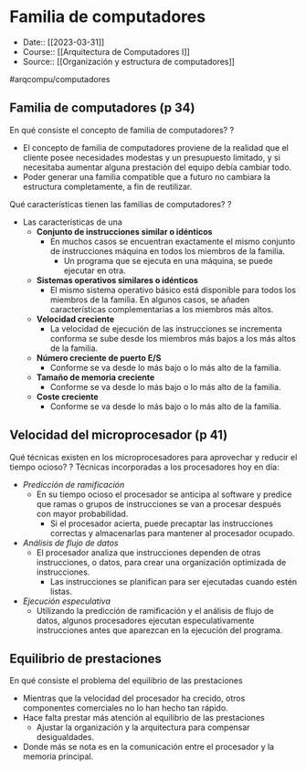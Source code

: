 # Familia de computadores

- Date:: [[2023-03-31]]
- Course:: [[Arquitectura de Computadores I]]
- Source:: [[Organización y estructura de computadores]]

#arqcompu/computadores 

## Familia de computadores (p 34)
En qué consiste el concepto de familia de computadores?
?
- El concepto de familia de computadores proviene de la realidad que el cliente posee necesidades modestas y un presupuesto limitado, y si necesitaba aumentar alguna prestación del equipo debía cambiar todo.
- Poder generar una familia compatible que a futuro no cambiara la estructura completamente, a fin de reutilizar.

Qué características tienen las familias de computadores?
?
- Las características de una 
	- **Conjunto de instrucciones similar o idénticos**
		- En muchos casos se encuentran exactamente el mismo conjunto de instrucciones máquina en todos los miembros de la familia.
			- Un programa que se ejecuta en una máquina, se puede ejecutar en otra.
	- **Sistemas operativos similares o idénticos**
		- El mismo sistema operativo básico está disponible para todos los miembros de la familia. En algunos casos, se añaden características complementarias a los miembros más altos.
	- **Velocidad creciente**
		- La velocidad de ejecución de las instrucciones se incrementa conforma se sube desde los miembros más bajos a los más altos de la familia.
	- **Número creciente de puerto E/S**
		- Conforme se va desde lo más bajo o lo más alto de la familia.
	- **Tamaño de memoria creciente**
		- Conforme se va desde lo más bajo o lo más alto de la familia.
	- **Coste creciente**
		- Conforme se va desde lo más bajo o lo más alto de la familia.


## Velocidad del microprocesador (p 41)
Qué técnicas existen en los microprocesadores para aprovechar y reducir el tiempo ocioso?
?
Técnicas incorporadas a los procesadores hoy en día:
- *Predicción de ramificación*
	- En su tiempo ocioso el procesador se anticipa al software y predice que ramas o grupos de instrucciones se van a procesar después con mayor probabilidad.
		- Si el procesador acierta, puede precaptar las instrucciones correctas y almacenarlas para mantener al procesador ocupado.
- *Análisis de flujo de datos*
	- El procesador analiza que instrucciones dependen de otras instrucciones, o datos, para crear una organización optimizada de instrucciones.
		- Las instrucciones se planifican para ser ejecutadas cuando estén listas.
- *Ejecución especulativa*
	- Utilizando la predicción de ramificación y el análisis de flujo de datos, algunos procesadores ejecutan especulativamente instrucciones antes que aparezcan en la ejecución del programa.


## Equilibrio de prestaciones
En qué consiste el problema del equilibrio de las prestaciones
- Mientras que la velocidad del procesador ha crecido, otros componentes comerciales no lo han hecho tan rápido.
- Hace falta prestar más atención al equilibrio de las prestaciones
	- Ajustar la organización y la arquitectura para compensar desigualdades.
- Donde más se nota es en la comunicación entre el procesador y la memoria principal.